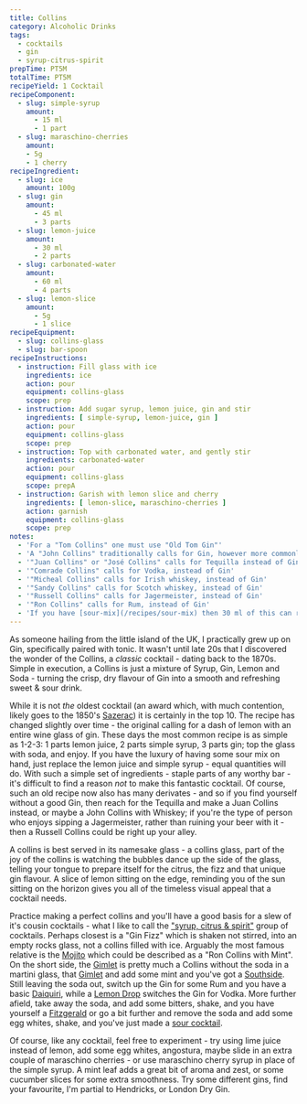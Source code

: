 ```yaml
---
title: Collins
category: Alcoholic Drinks
tags:
  - cocktails
  - gin
  - syrup-citrus-spirit
prepTime: PT5M
totalTime: PT5M
recipeYield: 1 Cocktail
recipeComponent:
  - slug: simple-syrup
    amount: 
      - 15 ml
      - 1 part
  - slug: maraschino-cherries
    amount:
    - 5g
    - 1 cherry
recipeIngredient:
  - slug: ice
    amount: 100g
  - slug: gin
    amount:
      - 45 ml
      - 3 parts
  - slug: lemon-juice
    amount:
      - 30 ml
      - 2 parts
  - slug: carbonated-water
    amount:
      - 60 ml
      - 4 parts
  - slug: lemon-slice
    amount:
      - 5g
      - 1 slice
recipeEquipment:
  - slug: collins-glass
  - slug: bar-spoon
recipeInstructions:
  - instruction: Fill glass with ice
    ingredients: ice
    action: pour
    equipment: collins-glass
    scope: prep
  - instruction: Add sugar syrup, lemon juice, gin and stir
    ingredients: [ simple-syrup, lemon-juice, gin ]
    action: pour
    equipment: collins-glass
    scope: prep
  - instruction: Top with carbonated water, and gently stir
    ingredients: carbonated-water
    action: pour
    equipment: collins-glass
    scope: prepA
  - instruction: Garish with lemon slice and cherry
    ingredients: [ lemon-slice, maraschino-cherries ]
    action: garnish
    equipment: collins-glass
    scope: prep
notes:
  - 'For a "Tom Collins" one must use "Old Tom Gin"'
  - 'A "John Collins" traditionally calls for Gin, however more commonly a John Collins uses Rye Whiskey instead of Gin'
  - '"Juan Collins" or "José Collins" calls for Tequilla instead of Gin'
  - '"Comrade Collins" calls for Vodka, instead of Gin'
  - '"Micheal Collins" calls for Irish whiskey, instead of Gin'
  - '"Sandy Collins" calls for Scotch whiskey, instead of Gin'
  - '"Russell Collins" calls for Jagermeister, instead of Gin'
  - '"Ron Collins" calls for Rum, instead of Gin'
  - 'If you have [sour-mix](/recipes/sour-mix) then 30 ml of this can replace the lemon juice and simple syrup.'
---
```


As someone hailing from the little island of the UK, I practically grew up on Gin, specifically paired with tonic. It wasn't until late 20s that I discovered the wonder of the Collins, a _classic_ cocktail - dating back to the 1870s. Simple in execution, a Collins is just a mixture of Syrup, Gin, Lemon and Soda - turning the crisp, dry flavour of Gin into a smooth and refreshing sweet & sour drink.

While it is not _the_ oldest cocktail (an award which, with much contention, likely goes to the 1850's [Sazerac](/recipes/sazerac)) it is certainly in the top 10. The recipe has changed slightly over time - the original calling for a dash of lemon with an entire wine glass of gin. These days the most common recipe is as simple as 1-2-3: 1 parts lemon juice, 2 parts simple syrup, 3 parts gin; top the glass with soda, and enjoy. If you have the luxury of having some sour mix on hand, just replace the lemon juice and simple syrup - equal quantities will do. With such a simple set of ingredients - staple parts of any worthy bar - it's difficult to find a reason _not_ to make this fantastic cocktail. Of course, such an old recipe now also has many derivates - and so if you find yourself without a good Gin, then reach for the Tequilla and make a Juan Collins instead, or maybe a John Collins with Whiskey; if you're the type of person who enjoys sipping a Jagermeister, rather than ruining your beer with it - then a Russell Collins could be right up your alley.

A collins is best served in its namesake glass - a collins glass, part of the joy of the collins is watching the bubbles dance up the side of the glass, telling your tongue to prepare itself for the citrus, the fizz and that unique gin flavour. A slice of lemon sitting on the edge, reminding you of the sun sitting on the horizon gives you all of the timeless visual appeal that a cocktail needs.

Practice making a perfect collins and you'll have a good basis for a slew of it's cousin cocktails - what I like to call the ["syrup, citrus & spirit"](/tags/syrup-citrus-spirit) group of cocktails. Perhaps closest is a "Gin Fizz" which is shaken not stirred, into an empty rocks glass, not a collins filled with ice. Arguably the most famous relative is the [Mojito](/recipes/mojito) which could be described as a "Ron Collins with Mint". On the short side, the [Gimlet](/recipes/gimlet) is pretty much a Collins without the soda in a martini glass, that [Gimlet](/recipes/gimlet) and add some mint and you've got a [Southside](/recipes/southside). Still leaving the soda out, switch up the Gin for some Rum and you have a basic [Daiquiri](/recipes/daiquiri), while a [Lemon Drop](/recipes/lemon-drop) switches the Gin for Vodka. More further afield, take away the soda, and add some bitters, shake, and you have yourself a [Fitzgerald](/recipes/fitzgerald) or go a bit further and remove the soda and add some egg whites, shake, and you've just made a [sour cocktail](/recipes/sour-cocktail.md).

Of course, like any cocktail, feel free to experiment - try using lime juice instead of lemon, add some egg whites, angostura, maybe slide in an extra couple of maraschino cherries - or use maraschino cherry syrup in place of the simple syrup. A mint leaf adds a great bit of aroma and zest, or some cucumber slices for some extra smoothness. Try some different gins, find your favourite, I'm partial to Hendricks, or London Dry Gin.
